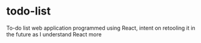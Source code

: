 # todo-list
To-do list web application programmed using React, intent on retooling it in the future as I understand React more
